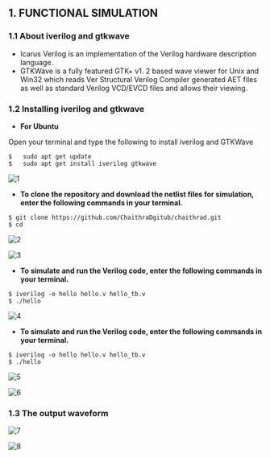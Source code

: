 ## 1. FUNCTIONAL SIMULATION

### 1.1 About iverilog and gtkwave
- Icarus Verilog is an implementation of the Verilog hardware description language.
- GTKWave is a fully featured GTK+ v1. 2 based wave viewer for Unix and Win32 which reads Ver Structural Verilog Compiler generated AET files as well as standard Verilog VCD/EVCD files and allows their viewing.
  
### 1.2 Installing iverilog and gtkwave

- **For Ubuntu**

 Open your terminal and type the following to install iverilog and GTKWave
 ```
 $   sudo apt get update
 $   sudo apt get install iverilog gtkwave
 ```
![1](https://github.com/ChaithraDgitub/chaithrad/assets/160298555/14970f2b-f8a5-4f75-a555-89f3e8c80469)

- **To clone the repository and download the netlist files for simulation, enter the following commands in your terminal.**

 ```
 $ git clone https://github.com/ChaithraDgitub/chaithrad.git
 $ cd 
```
![2](https://github.com/ChaithraDgitub/chaithrad/assets/160298555/de7a925b-1327-498f-8112-17d3dc8952f1)

![3](https://github.com/ChaithraDgitub/chaithrad/assets/160298555/46848864-2936-4986-8bd4-4021e57fd6ed)

- **To simulate and run the Verilog code, enter the following commands in your terminal.**

```
$ iverilog -o hello hello.v hello_tb.v
$ ./hello
```
![4](https://github.com/ChaithraDgitub/chaithrad/assets/160298555/6ba0039e-fdc4-4d66-b031-8d73d8da6a27)

- **To simulate and run the Verilog code, enter the following commands in your terminal.**

```
$ iverilog -o hello hello.v hello_tb.v
$ ./hello
```

![5](https://github.com/ChaithraDgitub/chaithrad/assets/160298555/4ea7ecbb-bcbf-495c-86d3-b9967da5dd23)


![6](https://github.com/ChaithraDgitub/chaithrad/assets/160298555/f5cfeb92-06d7-4383-b502-6c05742b796d)

### 1.3 The output waveform

![7](https://github.com/ChaithraDgitub/chaithrad/assets/160298555/0e5d7362-9cbe-4383-b0f5-cc22662f9e3b)

![8](https://github.com/ChaithraDgitub/chaithrad/assets/160298555/184b5688-79e5-4048-a181-a0f9c4f87b26)






 
















